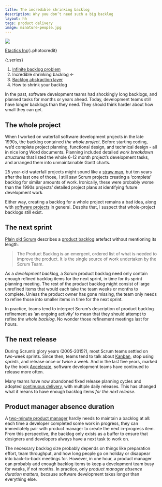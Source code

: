 ```yaml
---
title: The incredible shrinking backlog
description: Why you don’t need such a big backlog
layout: hh
tags: product delivery
image: minature-people.jpg
---
```


![](minature-people.jpg)

[Etactics Inc](https://unsplash.com/photos/MC8TXw4UWPI){:.photocredit}

{:.series}
1. [Infinite backlog problem](infinite-backlog)
2. Incredible shrinking backlog ←
3. [Backlog abstraction layer](backlog-abstraction-layer)
4. How to shrink your backlog

In the past, software development teams had shockingly long backlogs, and planned tasks for months or years ahead.
Today, development teams still have longer backlogs than they need.
They should think harder about how small they can get.

## The whole project

When I worked on waterfall software development projects in the late 1990s,
the backlog contained _the whole project_.
Before starting coding, we’d complete project planning, functional design, and technical design - all in nice long Word documents.
Planning included detailed _work breakdown structures_ that listed the whole 6-12 month project’s development tasks, and arranged them into unmaintainable Gantt charts.

25 year-old waterfall projects might sound like a 
[straw man](https://en.wikipedia.org/wiki/Straw_man),
but ten years after the last one of those, I still saw Scrum projects creating a ‘complete’ backlog for similar amounts of work.
Ironically, these were probably worse than the 1990s projects’ detailed project plans at identifying future development work.

Either way, creating a backlog for a whole project remains a bad idea,
along with [software projects](project-free) in general.
Despite that, I suspect that whole-project backlogs still exist.

## The next sprint

[Plain old Scrum](https://scrumguides.org/scrum-guide.html) describes a
[product backlog](https://scrumguides.org/scrum-guide.html#product-backlog) artefact
without mentioning its length:

> The Product Backlog is an emergent, ordered list of what is needed to improve the product.
> It is the single source of work undertaken by the Scrum Team.

As a _development backlog_, a Scrum product backlog need only contain enough refined backlog items for the next sprint, in time for its sprint planning meeting.
The rest of the product backlog might consist of large unrefined items that would each take the team weeks or months to complete.
Unless the product owner has gone missing, the team only needs to refine those into smaller items in time for the next sprint.

In practice, teams tend to interpret Scrum’s description of product backlog refinement as ‘an ongoing activity’ to mean that they should attempt to refine _the whole backlog_.
No wonder those refinement meetings last for hours.

## The next release

During Scrum’s glory years (2005-2015?), most Scrum teams settled on two-week sprints.
Since then, teams tend to talk about
[Kanban](https://en.wikipedia.org/wiki/Kanban_(development)),
stop using _sprints_, and release once or twice a week.
And in the last five years, marked by the book [Accelerate](https://en.wikipedia.org/wiki/Accelerate_(book)),
software development teams have continued to release more often.

Many teams have now abandoned fixed release planning cycles and adopted
[continuous delivery](https://en.wikipedia.org/wiki/Continuous_delivery), 
with multiple daily releases.
This has changed what it means to have enough backlog items _for the next release_.

## Product manager absence duration

A [two-minute product manager](two-minute-rule) hardly needs to maintain a backlog at all:
each time a developer completed some work in progress, they can immediately pair with product manager to create the next in-progress item.
From this perspective, the backlog only exists as a buffer to ensure that designers and developers always have a next task to work on.

The necessary backlog size probably depends on things like preparation effort, team throughput, and how long people go on holiday or disappear into back-to-back meetings for.
However, in one hour, a product manager can probably add enough backlog items to keep a development team busy for weeks, if not months.
In practice, only _product manager absence duration matters_, because software development takes longer than everything else.
